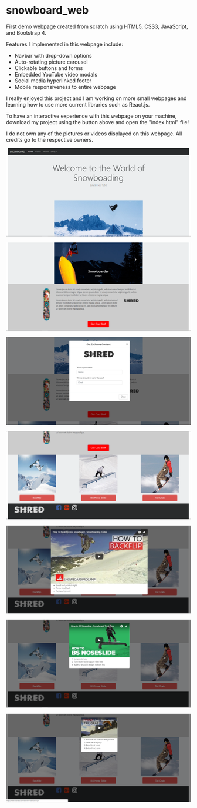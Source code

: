 # snowboard_web
First demo webpage created from scratch using HTML5, CSS3, JavaScript, and Bootstrap 4.

Features I implemented in this webpage include:
  - Navbar with drop-down options
  - Auto-rotating picture carousel
  - Clickable buttons and forms
  - Embedded YouTube video modals
  - Social media hyperlinked footer
  - Mobile responsiveness to entire webpage
  
I really enjoyed this project and I am working on more small webpages and learning how to use more current libraries such as React.js.

To have an interactive experience with this webpage on your machine, download my project using the button above and open the "index.html" file!

I do not own any of the pictures or videos displayed on this webpage. All credits go to the respective owners.

![Picture 1 of Webpage](/Screenshots/web_1.PNG)

![Picture 2 of Webpage](/Screenshots/web_2.PNG)

![Picture 3 of Webpage](/Screenshots/web_3.PNG)

![Picture 4 of Webpage](/Screenshots/web_4.PNG)

![Picture 5 of Webpage](/Screenshots/web_5.PNG)

![Picture 6 of Webpage](/Screenshots/web_6.PNG)

![Picture 7 of Webpage](/Screenshots/web_7.PNG)
